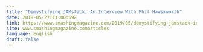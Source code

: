 ```yaml
---
title: "Demystifying JAMstack: An Interview With Phil Hawskworth"
date: 2019-05-27T11:00:59Z
link: https://www.smashingmagazine.com/2019/05/demystifying-jamstack-interview-phil-hawskworth/?utm_medium=RSS&utm_source=news.12bit.vn
site: www.smashingmagazine.comarticles
language: English
draft: false
---
```

